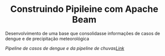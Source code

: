  <div align="center"> 
  <h1 align="center">Construindo Pipileine com Apache Beam</h1>
</div>

Desenvolvimento de uma base que consolidasse informações de casos de dengue e de precipitação meteorológica


*Pipeline de casos de dengue e da pipeline de chuvas[Link](https://drive.google.com/drive/folders/1Ug7WatodFRcvpdjZpoSwQ5D3OPnoOvtV?usp=sharing)*


